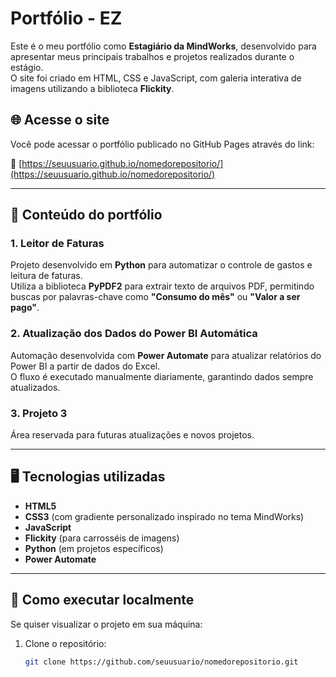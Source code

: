 # Portfólio - EZ

Este é o meu portfólio como **Estagiário da MindWorks**, desenvolvido para apresentar meus principais trabalhos e projetos realizados durante o estágio.  
O site foi criado em HTML, CSS e JavaScript, com galeria interativa de imagens utilizando a biblioteca **Flickity**.

## 🌐 Acesse o site
Você pode acessar o portfólio publicado no GitHub Pages através do link:

🔗 [https://seuusuario.github.io/nomedorepositorio/](https://seuusuario.github.io/nomedorepositorio/)

---

## 📌 Conteúdo do portfólio

### 1. Leitor de Faturas
Projeto desenvolvido em **Python** para automatizar o controle de gastos e leitura de faturas.  
Utiliza a biblioteca **PyPDF2** para extrair texto de arquivos PDF, permitindo buscas por palavras-chave como **"Consumo do mês"** ou **"Valor a ser pago"**.

### 2. Atualização dos Dados do Power BI Automática
Automação desenvolvida com **Power Automate** para atualizar relatórios do Power BI a partir de dados do Excel.  
O fluxo é executado manualmente diariamente, garantindo dados sempre atualizados.

### 3. Projeto 3
Área reservada para futuras atualizações e novos projetos.

---

## 🖥️ Tecnologias utilizadas
- **HTML5**
- **CSS3** (com gradiente personalizado inspirado no tema MindWorks)
- **JavaScript**
- **Flickity** (para carrosséis de imagens)
- **Python** (em projetos específicos)
- **Power Automate**

---

## 🚀 Como executar localmente
Se quiser visualizar o projeto em sua máquina:
1. Clone o repositório:
   ```bash
   git clone https://github.com/seuusuario/nomedorepositorio.git
